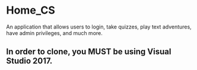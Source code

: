 # Home_CS
An application that allows users to login, take quizzes, play text adventures, have admin privileges, and much more.

## In order to clone, you MUST be using Visual Studio 2017.

